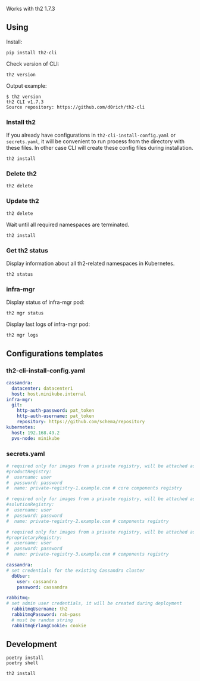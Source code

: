 Works with th2 1.7.3

## Using

Install:

```commandline
pip install th2-cli
```

Check version of CLI:

```commandline
th2 version
```

Output example:

```commandline
$ th2 version
th2 CLI v1.7.3
Source repository: https://github.com/d0rich/th2-cli
```

### Install th2

If you already have configurations in `th2-cli-install-config.yaml` or `secrets.yaml`, it will be convenient to run process from the directory with these files.
In other case CLI will create these config files during installation.

```commandline
th2 install
```

### Delete th2

```commandline
th2 delete
```

### Update th2

```commandline
th2 delete
```

Wait until all required namespaces are terminated.

```commandline
th2 install
```

### Get th2 status

Display information about all th2-related namespaces in Kubernetes.

```commandline
th2 status
```

### infra-mgr

Display status of infra-mgr pod:

```commandline
th2 mgr status
```

Display last logs of infra-mgr pod:

```commandline
th2 mgr logs
```

## Configurations templates

### th2-cli-install-config.yaml

```yaml
cassandra:
  datacenter: datacenter1
  host: host.minikube.internal
infra-mgr:
  git:
    http-auth-password: pat_token
    http-auth-username: pat_token
    repository: https://github.com/schema/repository
kubernetes:
  host: 192.168.49.2
  pvs-node: minikube
```

### secrets.yaml

```yaml
# required only for images from a private registry, will be attached as the first PullSecret to deployments
#productRegistry:
#  username: user
#  password: password
#  name: private-registry-1.example.com # core components registry

# required only for images from a private registry, will be attached as the second PullSecret to deployments
#solutionRegistry:
#  username: user
#  password: password
#  name: private-registry-2.example.com # components registry

# required only for images from a private registry, will be attached as the third PullSecret to deployments
#proprietaryRegistry:
#  username: user
#  password: password
#  name: private-registry-3.example.com # components registry

cassandra:
# set credentials for the existing Cassandra cluster
  dbUser:
    user: cassandra
    password: cassandra

rabbitmq:
# set admin user credentials, it will be created during deployment
  rabbitmqUsername: th2
  rabbitmqPassword: rab-pass
  # must be random string
  rabbitmqErlangCookie: cookie
```

## Development

```
poetry install
poetry shell
```

```commandline
th2 install
```